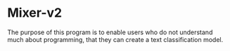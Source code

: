 # Mixer-v2
The purpose of this program is to enable users who do not understand much about programming, that they can create a text classification model.
